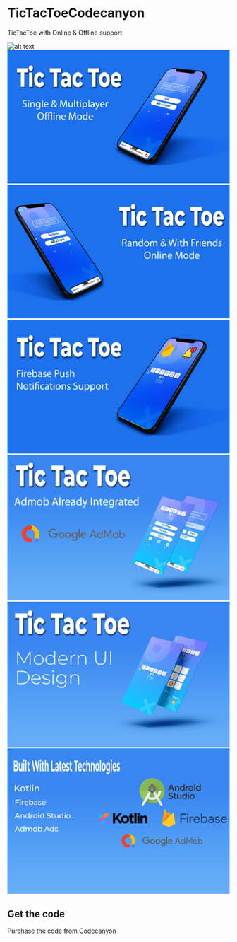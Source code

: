# TicTacToeCodecanyon
TicTacToe with Online &amp; Offline support

![alt text](https://github.com/MoamenHassaballah/TicTacToeCodecanyon/blob/main/0.jpg?raw=true)
![alt text](https://github.com/MoamenHassaballah/TicTacToeCodecanyon/blob/main/1.jpg?raw=true)
![alt text](https://github.com/MoamenHassaballah/TicTacToeCodecanyon/blob/main/2.jpg?raw=true)
![alt text](https://github.com/MoamenHassaballah/TicTacToeCodecanyon/blob/main/3.jpg?raw=true)
![alt text](https://github.com/MoamenHassaballah/TicTacToeCodecanyon/blob/main/4.jpg?raw=true)
![alt text](https://github.com/MoamenHassaballah/TicTacToeCodecanyon/blob/main/5.jpg?raw=true)
![alt text](https://github.com/MoamenHassaballah/TicTacToeCodecanyon/blob/main/6.jpg?raw=true)

## Get the code
Purchase the code from [Codecanyon](https://codecanyon.net/item/tic-tac-toe-online-offline-support/29968530)
